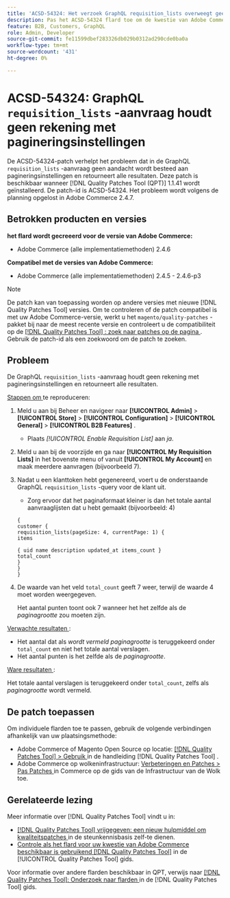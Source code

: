 ```yaml
---
title: 'ACSD-54324: Het verzoek GraphQL requisition_lists overweegt geen pagineringsinstellingen'
description: Pas het ACSD-54324 flard toe om de kwestie van Adobe Commerce te bevestigen waar het GraphQL &grave; requisition_lists' verzoek pagineringsmontages niet overweegt en alle resultaten terugkeert.
feature: B2B, Customers, GraphQL
role: Admin, Developer
source-git-commit: fe11599dbef283326db029b0312ad290cde0ba0a
workflow-type: tm+mt
source-wordcount: '431'
ht-degree: 0%

---
```


# ACSD-54324: GraphQL `requisition_lists` -aanvraag houdt geen rekening met pagineringsinstellingen

De ACSD-54324-patch verhelpt het probleem dat in de GraphQL `requisition_lists` -aanvraag geen aandacht wordt besteed aan pagineringsinstellingen en retourneert alle resultaten. Deze patch is beschikbaar wanneer [!DNL Quality Patches Tool (QPT)] 1.1.41 wordt geïnstalleerd. De patch-id is ACSD-54324. Het probleem wordt volgens de planning opgelost in Adobe Commerce 2.4.7.

## Betrokken producten en versies

**het flard wordt gecreeerd voor de versie van Adobe Commerce:**

* Adobe Commerce (alle implementatiemethoden) 2.4.6

**Compatibel met de versies van Adobe Commerce:**

* Adobe Commerce (alle implementatiemethoden) 2.4.5 - 2.4.6-p3

>[!NOTE]
>
>De patch kan van toepassing worden op andere versies met nieuwe [!DNL Quality Patches Tool] versies. Om te controleren of de patch compatibel is met uw Adobe Commerce-versie, werkt u het `magento/quality-patches` -pakket bij naar de meest recente versie en controleert u de compatibiliteit op de [[!DNL Quality Patches Tool] : zoek naar patches op de pagina ](https://experienceleague.adobe.com/tools/commerce-quality-patches/index.html) . Gebruik de patch-id als een zoekwoord om de patch te zoeken.

## Probleem

De GraphQL `requisition_lists` -aanvraag houdt geen rekening met pagineringsinstellingen en retourneert alle resultaten.

<u> Stappen om </u> te reproduceren:

1. Meld u aan bij Beheer en navigeer naar **[!UICONTROL Admin]** > **[!UICONTROL Store]** > **[!UICONTROL Configuration]** > **[!UICONTROL General]** > **[!UICONTROL B2B Features]** .

   * Plaats *[!UICONTROL Enable Requisition List]* aan *ja*.

1. Meld u aan bij de voorzijde en ga naar **[!UICONTROL My Requisition Lists]** in het bovenste menu of vanuit **[!UICONTROL My Account]** en maak meerdere aanvragen (bijvoorbeeld 7).
1. Nadat u een klanttoken hebt gegenereerd, voert u de onderstaande GraphQL `requisition_lists` -query voor de klant uit.

   * Zorg ervoor dat het paginaformaat kleiner is dan het totale aantal aanvraaglijsten dat u hebt gemaakt (bijvoorbeeld: 4)

   ```
   {
   customer {
   requisition_lists(pageSize: 4, currentPage: 1) {
   items
   
   { uid name description updated_at items_count }
   total_count
   }
   }
   }
   ```

1. De waarde van het veld `total_count` geeft 7 weer, terwijl de waarde 4 moet worden weergegeven.

   Het aantal punten toont ook 7 wanneer het het zelfde als de *paginagrootte* zou moeten zijn.

<u> Verwachte resultaten </u>:

* Het aantal dat als *wordt vermeld paginagrootte* is teruggekeerd onder `total_count` en niet het totale aantal verslagen.
* Het aantal punten is het zelfde als de *paginagrootte*.

<u> Ware resultaten </u>:

Het totale aantal verslagen is teruggekeerd onder `total_count`, zelfs als *paginagrootte* wordt vermeld.

## De patch toepassen

Om individuele flarden toe te passen, gebruik de volgende verbindingen afhankelijk van uw plaatsingsmethode:

* Adobe Commerce of Magento Open Source op locatie: [[!DNL Quality Patches Tool]  > Gebruik ](/help/tools/quality-patches-tool/usage.md) in de handleiding [!DNL Quality Patches Tool] .
* Adobe Commerce op wolkeninfrastructuur: [ Verbeteringen en Patches > Pas Patches ](https://experienceleague.adobe.com/docs/commerce-cloud-service/user-guide/develop/upgrade/apply-patches.html) in Commerce op de gids van de Infrastructuur van de Wolk toe.

## Gerelateerde lezing

Meer informatie over [!DNL Quality Patches Tool] vindt u in:

* [[!DNL Quality Patches Tool]  vrijgegeven: een nieuw hulpmiddel om kwaliteitspatches ](https://experienceleague.adobe.com/en/docs/commerce-knowledge-base/kb/announcements/commerce-announcements/magento-quality-patches-released-new-tool-to-self-serve-quality-patches) in de steunkennisbasis zelf-te dienen.
* [ Controle als het flard voor uw kwestie van Adobe Commerce beschikbaar is gebruikend  [!DNL Quality Patches Tool]](/help/tools/quality-patches-tool/patches-available-in-qpt/check-patch-for-magento-issue-with-magento-quality-patches.md) in de [!UICONTROL Quality Patches Tool] gids.


Voor informatie over andere flarden beschikbaar in QPT, verwijs naar [[!DNL Quality Patches Tool]: Onderzoek naar flarden ](https://experienceleague.adobe.com/tools/commerce-quality-patches/index.html) in de [!DNL Quality Patches Tool] gids.
